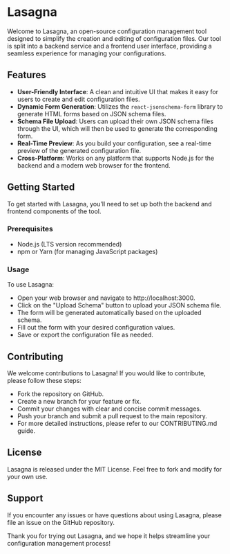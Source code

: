 # Lasagna

Welcome to Lasagna, an open-source configuration management tool designed to simplify the creation and editing of configuration files. Our tool is split into a backend service and a frontend user interface, providing a seamless experience for managing your configurations.

## Features

- **User-Friendly Interface**: A clean and intuitive UI that makes it easy for users to create and edit configuration files.
- **Dynamic Form Generation**: Utilizes the `react-jsonschema-form` library to generate HTML forms based on JSON schema files.
- **Schema File Upload**: Users can upload their own JSON schema files through the UI, which will then be used to generate the corresponding form.
- **Real-Time Preview**: As you build your configuration, see a real-time preview of the generated configuration file.
- **Cross-Platform**: Works on any platform that supports Node.js for the backend and a modern web browser for the frontend.

## Getting Started

To get started with Lasagna, you'll need to set up both the backend and frontend components of the tool.

### Prerequisites

- Node.js (LTS version recommended)
- npm or Yarn (for managing JavaScript packages)

### Usage
To use Lasagna:

- Open your web browser and navigate to http://localhost:3000.
- Click on the "Upload Schema" button to upload your JSON schema file.
- The form will be generated automatically based on the uploaded schema.
- Fill out the form with your desired configuration values.
- Save or export the configuration file as needed.

## Contributing
We welcome contributions to Lasagna! If you would like to contribute, please follow these steps:

- Fork the repository on GitHub.
- Create a new branch for your feature or fix.
- Commit your changes with clear and concise commit messages.
- Push your branch and submit a pull request to the main repository.
- For more detailed instructions, please refer to our CONTRIBUTING.md guide.

## License
Lasagna is released under the MIT License. Feel free to fork and modify for your own use.

## Support
If you encounter any issues or have questions about using Lasagna, please file an issue on the GitHub repository.

Thank you for trying out Lasagna, and we hope it helps streamline your configuration management process!